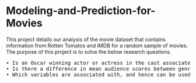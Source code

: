 # Modeling-and-Prediction-for-Movies

This project details our analysis of the movie dataset that contains information from Rotten Tomatos and IMDB for a random sample of movies. 
The purpose of this project is to solve the below research questions.
<pre>
• Is an Oscar winning actor or actress in the cast associated with the IMDB rating of the movie?
• Is there a difference in mean audience scores between genres?
• Which variables are associated with, and hence can be used to predict, the Rating of a movie on IMDB?
</pre>
